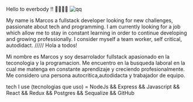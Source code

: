 Hello to everbody !! 👋😄👩‍💻
![qq](https://user-images.githubusercontent.com/71255420/207607768-7552f1b4-0036-4c1a-8fa6-985428eebea6.jpg)

My name is Marcos a fullstack developer looking for new challenges, passionate about tech and programming.
I am currently looking for a job which allow me to stay in constant learning in order to continue developing and growing professionally. I consider myself a team worker, self critical, autodidact.
/////
Hola a todos!

Mi nombre es Marcos y soy desarrolador fullstack apasionado en la teconologia y la programacion. Me encuentro en la busqueda laboral en la cual me matenga en constante aprendizaje y creciendo profesionalmente. Me considero una persona autocritica,autodidacta y trabajador de equipo.


tech I use (tecnologias que uso) = NodeJs && Express && Javascript && React && Redux && Postgres && Sequalize && GitHub
